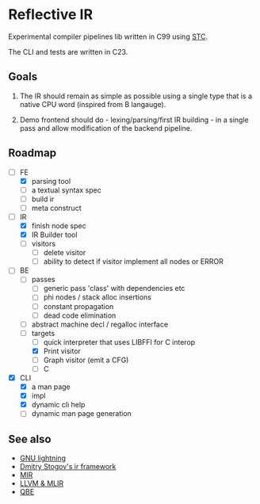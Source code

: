 # Reflective IR

Experimental compiler pipelines lib written in C99 using [STC](https://github.com/stclib/STC). 

The CLI and tests are written in C23.

## Goals

1) The IR should remain as simple as possible using a single type that is a native CPU word (inspired from B langauge).

2) Demo frontend should do - lexing/parsing/first IR building - in a single pass and allow modification of the backend pipeline.

## Roadmap

- [ ] FE
    - [x] parsing tool
    - [ ] a textual syntax spec
    - [ ] build ir
    - [ ] meta construct

- [ ] IR
    - [x] finish node spec
    - [x] IR Builder tool
    - [ ] visitors 
        - [ ] delete visitor
        - [ ] ability to detect if visitor implement all nodes or ERROR

- [ ] BE
    - [ ] passes
        - [ ] generic pass 'class' with dependencies etc
        - [ ] phi nodes / stack alloc insertions
        - [ ] constant propagation
        - [ ] dead code elimination
    - [ ] abstract machine decl / regalloc interface
    - [ ] targets 
        - [ ] quick interpreter that uses LIBFFI for C interop
        - [x] Print visitor
        - [ ] Graph visitor (emit a CFG)
        - [ ] C

- [x] CLI
    - [x] a man page
    - [x] impl
    - [x] dynamic cli help 
    - [ ] dynamic man page generation  
  
## See also

- [GNU lightning](https://www.gnu.org/software/lightning/)
- [Dmitry Stogov's ir framework](https://github.com/dstogov/ir.git) 
- [MIR](https://github.com/vnmakarov/mir.git)
- [LLVM & MLIR](https://mlir.llvm.org/) 
- [QBE](https://c9x.me/compile/)
